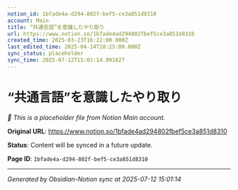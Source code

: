 ```yaml
---
notion_id: 1bfade4a-d294-802f-bef5-ce3a851d8310
account: Main
title: “共通言語”を意識したやり取り
url: https://www.notion.so/1bfade4ad294802fbef5ce3a851d8310
created_time: 2025-03-23T16:22:00.000Z
last_edited_time: 2025-04-14T10:25:00.000Z
sync_status: placeholder
sync_time: 2025-07-12T15:01:14.991627
---
```


# “共通言語”を意識したやり取り

*🔄 This is a placeholder file from Notion Main account.*

**Original URL**: https://www.notion.so/1bfade4ad294802fbef5ce3a851d8310

**Status**: Content will be synced in a future update.

**Page ID**: `1bfade4a-d294-802f-bef5-ce3a851d8310`

---

*Generated by Obsidian-Notion sync at 2025-07-12 15:01:14*
